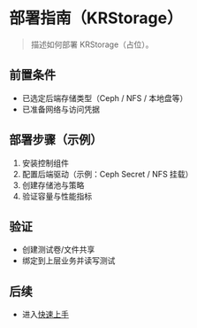 <!-- legacy anchors -->
<span id="安装指南" style="display:none"></span>
<span id="部署文档" style="display:none"></span>
# 部署指南（KRStorage）

> 描述如何部署 KRStorage（占位）。

## 前置条件
- 已选定后端存储类型（Ceph / NFS / 本地盘等）
- 已准备网络与访问凭据

## 部署步骤（示例）
1. 安装控制组件
2. 配置后端驱动（示例：Ceph Secret / NFS 挂载）
3. 创建存储池与策略
4. 验证容量与性能指标

## 验证
- 创建测试卷/文件共享
- 绑定到上层业务并读写测试

## 后续
- 进入[快速上手](./quick-start.md)
